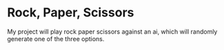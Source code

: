 # Rock, Paper, Scissors

My project will play rock paper scissors against an ai, which will randomly generate one of the three options. 